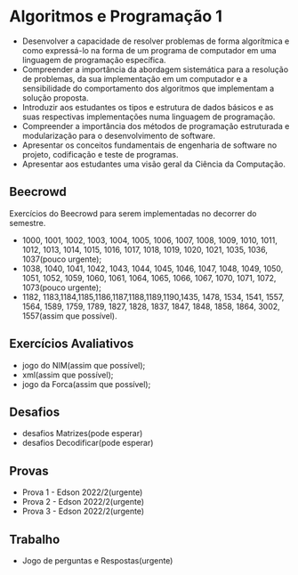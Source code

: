# Algoritmos e Programação 1

- Desenvolver a capacidade de resolver problemas de forma algorítmica e como expressá-lo na forma de um programa de computador em uma linguagem de programação específica.
- Compreender a importância da abordagem sistemática para a resolução de problemas, da sua implementação em um computador e a sensibilidade do comportamento dos algoritmos que implementam a solução proposta.
- Introduzir aos estudantes os tipos e estrutura de dados básicos e as suas respectivas implementações numa linguagem de programação.
- Compreender a importância dos métodos de programação estruturada e modularização para o desenvolvimento de software.
- Apresentar os conceitos fundamentais de engenharia de software no projeto, codificação e teste de programas.
- Apresentar aos estudantes uma visão geral da Ciência da Computação.

## Beecrowd 

Exercícios do Beecrowd para serem implementadas no decorrer do semestre.
- 1000, 1001, 1002,	1003,	1004,	1005,	1006,	1007,	1008,	1009,	1010,	1011,	1012,	1013, 1014,	1015,	1016,	1017,	1018,	1019,	1020,	1021, 1035,	1036,	1037(pouco urgente);
- 1038, 1040, 1041, 1042, 1043, 1044, 1045, 1046,	1047,	1048,	1049,	1050,	1051,	1052,	1059,	1060,	1061,	1064,	1065,	1066,	1067,	1070,	1071,	1072,	1073(pouco urgente);
- 1182, 1183,1184,1185,1186,1187,1188,1189,1190,1435,	1478,	1534,	1541,	1557,	1564,	1589,	1759,	1789,	1827,	1828,	1837,	1847,	1848,	1858,	1864, 3002, 1557(assim que possível).


## Exercícios Avaliativos

- jogo do NIM(assim que possível);
- xml(assim que possível);
- jogo da Forca(assim que possível);

## Desafios

- desafios Matrizes(pode esperar)
- desafios Decodificar(pode esperar)

## Provas

- Prova 1 - Edson 2022/2(urgente)
- Prova 2 - Edson 2022/2(urgente)
- Prova 3 - Edson 2022/2(urgente)

## Trabalho

- Jogo de perguntas e Respostas(urgente)
